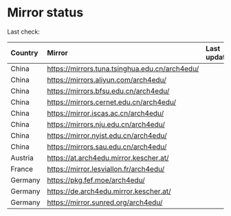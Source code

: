 <script src="./time.js"></script>
# Mirror status
Last check: <script type="text/javascript">localize(1722500719.377341);</script>

|Country|Mirror|Last update|
|:------|:-----|:----------|
|China|https://mirrors.tuna.tsinghua.edu.cn/arch4edu/|<script type="text/javascript">localize(1722450909);</script>|
|China|https://mirrors.aliyun.com/arch4edu/|<script type="text/javascript">localize(1722450909);</script>|
|China|https://mirrors.bfsu.edu.cn/arch4edu/|<script type="text/javascript">localize(1722450909);</script>|
|China|https://mirrors.cernet.edu.cn/arch4edu/|<script type="text/javascript">localize(1722450909);</script>|
|China|https://mirror.iscas.ac.cn/arch4edu/|<script type="text/javascript">localize(1722450909);</script>|
|China|https://mirrors.nju.edu.cn/arch4edu/|<script type="text/javascript">localize(1722450909);</script>|
|China|https://mirror.nyist.edu.cn/arch4edu/|<script type="text/javascript">localize(1722450909);</script>|
|China|https://mirrors.sau.edu.cn/arch4edu/|<script type="text/javascript">localize(1722450909);</script>|
|Austria|https://at.arch4edu.mirror.kescher.at/|<script type="text/javascript">localize(1722450909);</script>|
|France|https://mirror.lesviallon.fr/arch4edu/|<script type="text/javascript">localize(1722450909);</script>|
|Germany|https://pkg.fef.moe/arch4edu/|<script type="text/javascript">localize(1722450909);</script>|
|Germany|https://de.arch4edu.mirror.kescher.at/|<script type="text/javascript">localize(1722450909);</script>|
|Germany|https://mirror.sunred.org/arch4edu/|<script type="text/javascript">localize(1722450909);</script>|

<script src="./tablefilter/tablefilter.js"></script>
<script src="./table.js"></script>